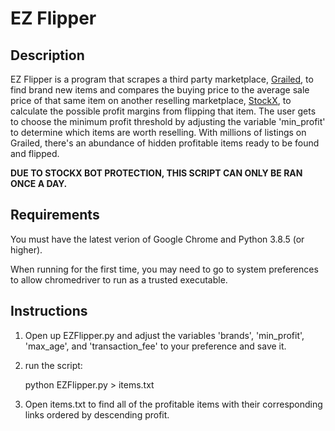 # EZ Flipper 

## Description
EZ Flipper is a program that scrapes a third party marketplace, 
[Grailed](https://www.grailed.com/), to find brand new items and compares the 
buying price to the average sale price of that same item on another reselling 
marketplace, [StockX](https://stockx.com/), to calculate the possible profit 
margins from flipping that item. The user gets to choose the minimum profit 
threshold by adjusting the variable 'min_profit' to determine which items are 
worth reselling. With millions of listings on Grailed, there's an abundance of 
hidden profitable items ready to be found and flipped. 

**DUE TO STOCKX BOT PROTECTION, THIS SCRIPT CAN ONLY BE RAN ONCE A DAY.**

## Requirements
You must have the latest verion of Google Chrome and 
Python 3.8.5 (or higher). 

When running for the first time, you may need to go to system preferences to 
allow chromedriver to run as a trusted executable.

## Instructions
1. Open up EZFlipper.py and adjust the variables 'brands', 'min_profit', 
'max_age', and 'transaction_fee' to your preference and save it. 

2. run the script: 

    python EZFlipper.py > items.txt

3. Open items.txt to find all of the profitable items with their corresponding 
links ordered by descending profit.
